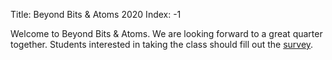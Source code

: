 Title: Beyond Bits & Atoms 2020
Index: -1

Welcome to Beyond Bits & Atoms. We are looking forward to a great quarter together. Students interested in taking the class should fill out the [survey]({filename}/pages/survey.md).
